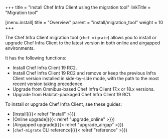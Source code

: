 +++
title = "Install Chef Infra Client using the migration tool"
linkTitle = "Migration tool"

[menu.install]
title = "Overview"
parent = "install/migration_tool"
weight = 10
+++

The Chef Infra Client migration tool (`chef-migrate`) allows you to install or upgrade Chef Infra Client to the latest version in both online and airgapped environments.

It has the following functions:

- Install Chef Infra Client 19 RC2.
- Install Chef Infra Client 19 RC2 and remove or keep the previous Infra Client version installed in side-by-side mode, with the path to the most recent version taking precedence.
- Upgrade from Omnibus-based Chef Infra Client 17.x or 18.x versions.
- Upgrade from Habitat-packaged Chef Infra Client 19 RC1.

To install or upgrade Chef Infra Client, see these guides:

- [Install]({{< relref "install" >}})
- [Online upgrade]({{< relref "upgrade_online" >}})
- [Airgapped upgrade]({{< relref "upgrade_airgap" >}})
- [`chef-migrate` CLI reference]({{< relref "reference" >}})
